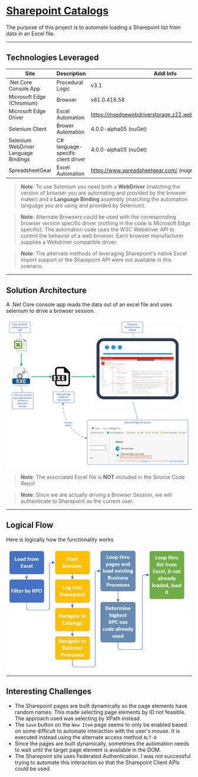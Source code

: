# [Sharepoint Catalogs](https://github.com/TomBruns/SharepointCatalogs)

The purpose of this project is to automate loading a Sharepoint list from data in an Excel file.

---
## Technologies Leveraged
|Site | Description | Addl Info |
|---- | ------------ | ------- |
| .Net Core Console App | Procedural Logic | v3.1 |
| Microsoft Edge (Chromium) | Browser | v81.0.416.58 |
| Microsoft Edge Driver | Excel Automation | https://msedgewebdriverstorage.z22.web.core.windows.net/ |
| Selenium Client | Brower Automation | 4.0.0-alpha05 (nuGet) |
| Selenium WebDriver Language Bindings | C# language-specific client driver | 4.0.0-alpha05 (nuGet) |
| SpreadsheetGear | Excel Automation | https://www.spreadsheetgear.com/ (nuget})

> **Note**: To use Selenium you need both a **WebDriver** (matching the version of browser you are automating and provided by the browser maker) and a **Language Binding** assembly (matching the automation language you are using and provided by Selenium).

> **Note**: Alternate Browsers could be used with the corresponding browser version specific driver (nothing in the code is Microsoft Edge specific).  The automation code uses the W3C Webdriver API to control the behavior of a web browser.  Each browser manufacturer supplies a Webdriver compatible driver.

> **Note**: The alternate methods of leveraging Sharepoint's native Excel import support or the Sharepoint API were not available in this scenario.
---
## Solution Architecture

A .Net Core console app reads the data out of an excel file and uses selenium to drive a browser session.

![CSProj Changes](images/Architecture.jpg?raw=true)

> **Note**: The associated Excel file is **NOT** included in the Source Code Repo!

> **Note**: Since we are actually driving a Browser Session, we will authenticate to Sharepoint as the current user.
---
## Logical Flow

Here is logically how the functionality works

![CSProj Changes](images/Logical_Process.jpg?raw=true)

---
## Interesting Challenges

* The Sharepoint pages are built dynamically so the page elements have random names.  This made selecting page elements by ID not feasible.  The approach used was selecting by XPath instead.
* The `Save` button on the `New Item` page seems to only be enabled based on some difficult to automate interaction with the user's mouse. It is executed instead using the alternate access method `ALT-O`
* Since the pages are built dynamically, sometimes the automation needs to wait until the target page element is available in the DOM.
* The Sharepoint site uses Federated Authentication.  I was not successful trying to automate this interaction so that the Sharepoint Client APIs could be used.
